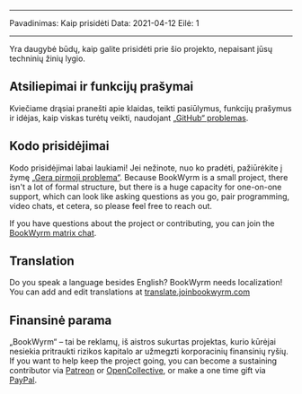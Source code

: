 - - -
Pavadinimas: Kaip prisidėti Data: 2021-04-12 Eilė: 1
- - -

Yra daugybė būdų, kaip galite prisidėti prie šio projekto, nepaisant jūsų techninių žinių lygio.

## Atsiliepimai ir funkcijų prašymai
Kviečiame drąsiai pranešti apie klaidas, teikti pasiūlymus, funkcijų prašymus ir idėjas, kaip viskas turėtų veikti, naudojant [„GitHub“ problemas](https://github.com/bookwyrm-social/bookwyrm/issues).

## Kodo prisidėjimai
Kodo prisidėjimai labai laukiami! Jei nežinote, nuo ko pradėti, pažiūrėkite į žymę [„Gera pirmoji problema“](https://github.com/bookwyrm-social/bookwyrm/issues?q=is%3Aissue+is%3Aopen+label%3A%22good+first+issue%22). Because BookWyrm is a small project, there isn't a lot of formal structure, but there is a huge capacity for one-on-one support, which can look like asking questions as you go, pair programming, video chats, et cetera, so please feel free to reach out.

If you have questions about the project or contributing, you can join the [BookWyrm matrix chat](https://app.element.io/#/room/#bookwyrm:matrix.org).

## Translation
Do you speak a language besides English? BookWyrm needs localization! You can add and edit translations at [translate.joinbookwyrm.com](http://translate.joinbookwyrm.com/)

## Finansinė parama
„BookWyrm“ – tai be reklamų, iš aistros sukurtas projektas, kurio kūrėjai nesiekia pritraukti rizikos kapitalo ar užmegzti korporacinių finansinių ryšių. If you want to help keep the project going, you can become a sustaining contributor via [Patreon](https://www.patreon.com/bookwyrm) or [OpenCollective](https://opencollective.com/bookwyrm), or make a one time gift via [PayPal](https://paypal.me/oulipo).
